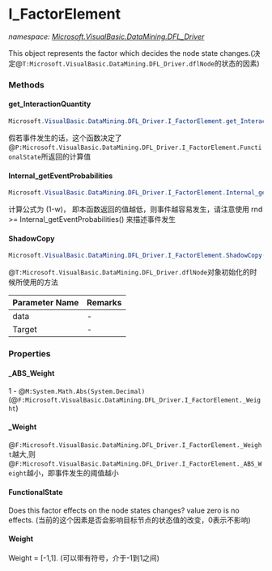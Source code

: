 ﻿# I_FactorElement
_namespace: <a href="#" onClick="load('/docs/Microsoft.VisualBasic.DataMining.DFL_Driver/index.md')">Microsoft.VisualBasic.DataMining.DFL_Driver</a>_

This object represents the factor which decides the node state changes.(决定@``T:Microsoft.VisualBasic.DataMining.DFL_Driver.dflNode``的状态的因素)



### Methods

#### get_InteractionQuantity
```csharp
Microsoft.VisualBasic.DataMining.DFL_Driver.I_FactorElement.get_InteractionQuantity
```
假若事件发生的话，这个函数决定了@``P:Microsoft.VisualBasic.DataMining.DFL_Driver.I_FactorElement.FunctionalState``所返回的计算值

#### Internal_getEventProbabilities
```csharp
Microsoft.VisualBasic.DataMining.DFL_Driver.I_FactorElement.Internal_getEventProbabilities
```
计算公式为 (1-w)， 即本函数返回的值越低，则事件越容易发生，请注意使用 rnd >= Internal_getEventProbabilities() 来描述事件发生

#### ShadowCopy
```csharp
Microsoft.VisualBasic.DataMining.DFL_Driver.I_FactorElement.ShadowCopy(Microsoft.VisualBasic.DataMining.DFL_Driver.I_FactorElement,Microsoft.VisualBasic.DataMining.DFL_Driver.dflNode)
```
@``T:Microsoft.VisualBasic.DataMining.DFL_Driver.dflNode``对象初始化的时候所使用的方法

|Parameter Name|Remarks|
|--------------|-------|
|data|-|
|Target|-|



### Properties

#### _ABS_Weight
1 - @``M:System.Math.Abs(System.Decimal)``(@``F:Microsoft.VisualBasic.DataMining.DFL_Driver.I_FactorElement._Weight``)
#### _Weight
@``F:Microsoft.VisualBasic.DataMining.DFL_Driver.I_FactorElement._Weight``越大,则@``F:Microsoft.VisualBasic.DataMining.DFL_Driver.I_FactorElement._ABS_Weight``越小，即事件发生的阈值越小
#### FunctionalState
Does this factor effects on the node states changes? value zero is no effects.
 (当前的这个因素是否会影响目标节点的状态值的改变，0表示不影响)
#### Weight
Weight = [-1,1]. (可以带有符号，介于-1到1之间)
